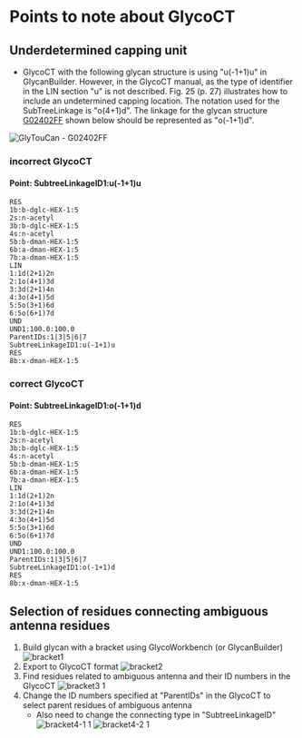 # Points to note about GlycoCT

## Underdetermined capping unit

 * GlycoCT with the following glycan structure is using "u(-1+1)u" in GlycanBuilder. However, in the GlycoCT manual, as the type of identifier in the LIN section "u" is not described. Fig. 25 (p. 27) illustrates how to include an undetermined capping location. The notation used for the SubTreeLinkage is  "o(4+1)d". The linkage for the glycan structure [G02402FF](https://glytoucan.org/Structures/Glycans/G02402FF) shown below should be represented as "o(-1+1)d".
 
![GlyTouCan - G02402FF](https://image.glycosmos.org/snfg/png/G02402FF)

### incorrect GlycoCT 
#### Point: SubtreeLinkageID1:u(-1+1)u
```
RES
1b:b-dglc-HEX-1:5
2s:n-acetyl
3b:b-dglc-HEX-1:5
4s:n-acetyl
5b:b-dman-HEX-1:5
6b:a-dman-HEX-1:5
7b:a-dman-HEX-1:5
LIN
1:1d(2+1)2n
2:1o(4+1)3d
3:3d(2+1)4n
4:3o(4+1)5d
5:5o(3+1)6d
6:5o(6+1)7d
UND
UND1:100.0:100.0
ParentIDs:1|3|5|6|7
SubtreeLinkageID1:u(-1+1)u
RES
8b:x-dman-HEX-1:5
```

### correct GlycoCT
#### Point: SubtreeLinkageID1:o(-1+1)d
```
RES
1b:b-dglc-HEX-1:5
2s:n-acetyl
3b:b-dglc-HEX-1:5
4s:n-acetyl
5b:b-dman-HEX-1:5
6b:a-dman-HEX-1:5
7b:a-dman-HEX-1:5
LIN
1:1d(2+1)2n
2:1o(4+1)3d
3:3d(2+1)4n
4:3o(4+1)5d
5:5o(3+1)6d
6:5o(6+1)7d
UND
UND1:100.0:100.0
ParentIDs:1|3|5|6|7
SubtreeLinkageID1:o(-1+1)d
RES
8b:x-dman-HEX-1:5
```



## Selection of residues connecting ambiguous antenna residues
1. Build glycan with a bracket using GlycoWorkbench (or GlycanBuilder)
![bracket1](https://user-images.githubusercontent.com/2530360/105280525-52d50100-5bed-11eb-9c0a-f6f10e2ee299.PNG)
1. Export to GlycoCT format
![bracket2](https://user-images.githubusercontent.com/2530360/105280578-6aac8500-5bed-11eb-83dc-878fc7abd261.PNG)
1. Find residues related to ambiguous antenna and their ID numbers in the GlycoCT
![bracket3 1](https://user-images.githubusercontent.com/2530360/105280605-78faa100-5bed-11eb-9023-f5860b93d7e2.png)
1. Change the ID numbers specified at "ParentIDs" in the GlycoCT to select parent residues of ambiguous antenna
    * Also need to change the connecting type in "SubtreeLinkageID"
![bracket4-1 1](https://user-images.githubusercontent.com/2530360/105280630-86b02680-5bed-11eb-9bff-b4d059e618db.png)
![bracket4-2 1](https://user-images.githubusercontent.com/2530360/105280653-97f93300-5bed-11eb-9cdb-b441b8362ce7.png)

